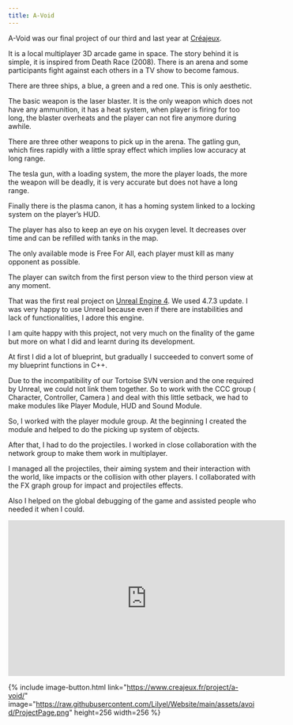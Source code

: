 ```yaml
---
title: A-Void
---
```


A-Void was our final project of our third and last year at [Créajeux](http://www.creajeux.fr/).

It is a local multiplayer 3D arcade game in space.  The story behind it is simple, it is inspired from Death Race (2008). There is an arena and some participants fight against each others in a TV show to become famous.

There are three ships, a blue, a green and a red one. This is only aesthetic.

The basic weapon is the laser blaster. It is the only weapon which does not have any ammunition, it has a heat system, when player is firing for too long, the blaster overheats and the player can not fire anymore during awhile.

There are three other weapons to pick up in the arena. The gatling gun, which fires rapidly with a little spray effect which implies low accuracy at long range.

The tesla gun, with a loading system, the more the player loads, the more the weapon will be deadly, it is very accurate but does not have a long range.

Finally there is the plasma canon, it has a homing system linked to a locking system on the player’s HUD.

The player has also to keep an eye on his oxygen level. It decreases over time and can be refilled with tanks in the map.

The only available mode is Free For All, each player must kill as many opponent as possible.

The player can switch from the first person view to the third person view at any moment.

That was the first real project on [Unreal Engine 4](www.unrealengine.com). We used 4.7.3 update. I was very happy to use Unreal because even if there are instabilities and lack of functionalities, I adore this engine.

I am quite happy with this project, not very much on the finality of the game but more on what I did and learnt during its development.

At first I did a lot of blueprint, but gradually I succeeded to convert some of my blueprint functions in C++.

Due to the incompatibility of our Tortoise SVN version and the one required by Unreal, we could not link them together. So to work with the CCC group ( Character, Controller, Camera ) and deal with this little setback, we had to make modules like Player Module, HUD and Sound Module.

So, I worked with the player module group. At the beginning I created the module and helped to do the picking up system of objects.

After that, I had to do the projectiles. I worked in close collaboration with the network group to make them work in multiplayer.

I managed all the projectiles, their aiming system and their interaction with the world, like impacts or the collision with other players. I collaborated with the FX graph group for impact and projectiles effects.

Also I helped on the global debugging of the game and assisted people who needed it when I could.


<div style="text-align:center">
    <iframe width="560" height="315" src="https://www.youtube.com/embed/2KdxVD7R8Ws" title="YouTube video player" frameborder="0" allow="accelerometer; autoplay; clipboard-write; encrypted-media; gyroscope; picture-in-picture" allowfullscreen></iframe>
</div>

 {% include image-button.html link="https://www.creajeux.fr/project/a-void/" image="https://raw.githubusercontent.com/Lilyel/Website/main/assets/avoid/ProjectPage.png" height=256 width=256 %}
